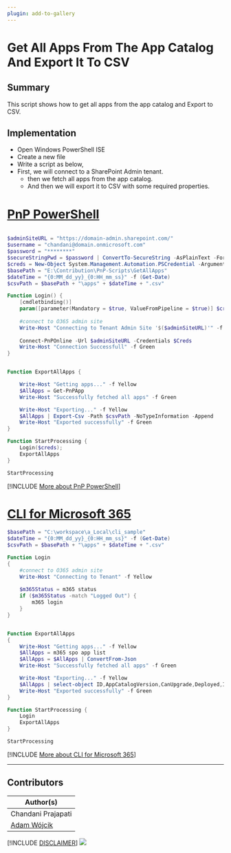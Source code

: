 ```yaml
---
plugin: add-to-gallery
---
```


# Get All Apps From The App Catalog And Export It To CSV

## Summary

This script shows how to get all apps from the app catalog and Export to CSV.

## Implementation

- Open Windows PowerShell ISE
- Create a new file
- Write a script as below,
- First, we will connect to a SharePoint Admin tenant.
	- then we fetch all apps from the app catalog.
    - And then we will export it to CSV with some required properties.
 
# [PnP PowerShell](#tab/pnpps)
```powershell

$adminSiteURL = "https://domain-admin.sharepoint.com/"
$username = "chandani@domain.onmicrosoft.com"
$password = "********"
$secureStringPwd = $password | ConvertTo-SecureString -AsPlainText -Force 
$creds = New-Object System.Management.Automation.PSCredential -ArgumentList $username, $secureStringPwd
$basePath = "E:\Contribution\PnP-Scripts\GetAllApps"
$dateTime = "{0:MM_dd_yy}_{0:HH_mm_ss}" -f (Get-Date)
$csvPath = $basePath + "\apps" + $dateTime + ".csv"

Function Login() {
    [cmdletbinding()]
    param([parameter(Mandatory = $true, ValueFromPipeline = $true)] $creds)
 
    #connect to O365 admin site
    Write-Host "Connecting to Tenant Admin Site '$($adminSiteURL)'" -f Yellow 
  
    Connect-PnPOnline -Url $adminSiteURL -Credentials $Creds
    Write-Host "Connection Successfull" -f Green 
}


Function ExportAllApps {

    Write-Host "Getting apps..." -f Yellow 
    $AllApps = Get-PnPApp 
    Write-Host "Successfully fetched all apps" -f Green

    Write-Host "Exporting..." -f Yellow
    $AllApps | Export-Csv -Path $csvPath -NoTypeInformation -Append   
    Write-Host "Exported successfully" -f Green
}

Function StartProcessing {
    Login($creds);
    ExportAllApps
}

StartProcessing

```
[!INCLUDE [More about PnP PowerShell](../../docfx/includes/MORE-PNPPS.md)]

# [CLI for Microsoft 365](#tab/cli-m365-ps)
```powershell
$basePath = "C:\workspace\a_Local\cli_sample"
$dateTime = "{0:MM_dd_yy}_{0:HH_mm_ss}" -f (Get-Date)
$csvPath = $basePath + "\apps" + $dateTime + ".csv"

Function Login
{
    #connect to O365 admin site
    Write-Host "Connecting to Tenant" -f Yellow 
  
    $m365Status = m365 status
    if ($m365Status -match "Logged Out") {
        m365 login
    }
}


Function ExportAllApps
{
    Write-Host "Getting apps..." -f Yellow 
    $AllApps = m365 spo app list
    $AllApps = $AllApps | ConvertFrom-Json
    Write-Host "Successfully fetched all apps" -f Green

    Write-Host "Exporting..." -f Yellow
    $AllApps | select-object ID,AppCatalogVersion,CanUpgrade,Deployed,InstalledVersion,IsClientSideSolution,Title | Export-Csv -Path $csvPath -NoTypeInformation -Append   
    Write-Host "Exported successfully" -f Green
}

Function StartProcessing {
    Login
    ExportAllApps
}

StartProcessing

```
[!INCLUDE [More about CLI for Microsoft 365](../../docfx/includes/MORE-CLIM365.md)]

***

## Contributors

| Author(s) |
|-----------|
| Chandani Prajapati |
| [Adam Wójcik](https://github.com/Adam-it)|

[!INCLUDE [DISCLAIMER](../../docfx/includes/DISCLAIMER.md)]
<img src="https://m365-visitor-stats.azurewebsites.net/script-samples/scripts/spo-get-all-apps-from-appcatalog" aria-hidden="true" />
